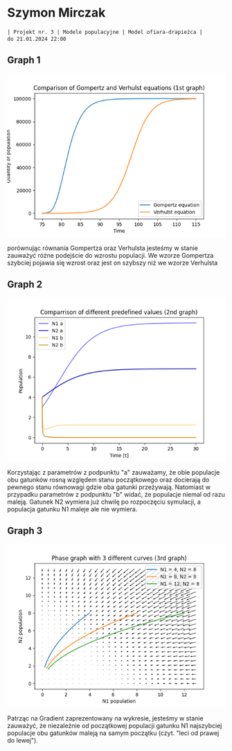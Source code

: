 # Szymon Mirczak
```
| Projekt nr. 3 | Modele populacyjne | Model ofiara-drapieżca | 
do 21.01.2024 22:00
```
## Graph 1
![graph 1](https://github.com/Na-pewno-nie-Szymon/MetodyNumeryczne/blob/projekt3/graph_1.png?raw=true)

porównując równania Gompertza oraz Verhulsta jesteśmy w stanie zauważyć różne podejście do wzrostu populacji. We wzorze Gompertza szybciej pojawia się wzrost oraz jest on szybszy niż we wzorze Verhulsta

## Graph 2
![graph 2](https://github.com/Na-pewno-nie-Szymon/MetodyNumeryczne/blob/projekt3/graph_2.png?raw=true)

Korzystając z parametrów z podpunktu "a" zauważamy, że obie populacje obu gatunków rosną względem stanu początkowego oraz docierają do pewnego stanu równowagi gdzie oba gatunki przeżywają.
Natomiast w przypadku parametrów z podpunktu "b" widać, że populacje niemal od razu maleją. Gatunek N2 wymiera już chwilę po rozpoczęciu symulacji, a populacja gatunku N1 maleje ale nie wymiera.

## Graph 3
![graph 3](https://github.com/Na-pewno-nie-Szymon/MetodyNumeryczne/blob/projekt3/graph_3.png?raw=true)

Patrząc na Gradient zaprezentowany na wykresie, jesteśmy w stanie zauważyć, że niezależnie od początkowej populacji gatunku N1 najszybciej populacje obu gatunków maleją na samym początku (czyt. "leci od prawej do lewej").
